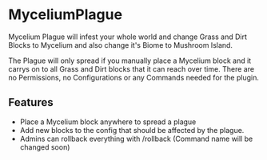 MyceliumPlague
==============

Mycelium Plague will infest your whole world and change Grass and Dirt Blocks to Mycelium and also change it's Biome to Mushroom Island.

The Plague will only spread if you manually place a Mycelium block and it carrys on to all Grass and Dirt blocks that it can reach over time. There are no Permissions, no Configurations or any Commands needed for the plugin.

## Features
* Place a Mycelium block anywhere to spread a plague
* Add new blocks to the config that should be affected by the plague.
* Admins can rollback everything with /rollback (Command name will be changed soon)
